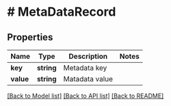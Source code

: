 # # MetaDataRecord

## Properties

Name | Type | Description | Notes
------------ | ------------- | ------------- | -------------
**key** | **string** | Metadata key |
**value** | **string** | Matadata value |

[[Back to Model list]](../../README.md#models) [[Back to API list]](../../README.md#endpoints) [[Back to README]](../../README.md)
